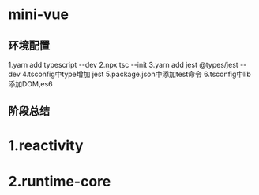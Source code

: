 # mini-vue
## 环境配置
1.yarn add typescript --dev
2.npx tsc --init
3.yarn add jest @types/jest --dev 
4.tsconfig中type增加 jest
5.package.json中添加test命令
6.tsconfig中lib添加DOM,es6

## 阶段总结
# 1.reactivity
# 2.runtime-core
